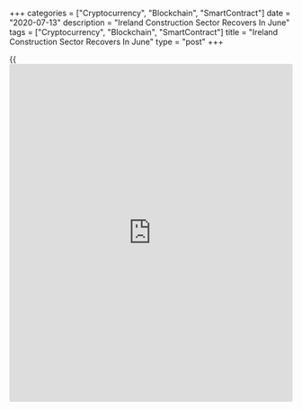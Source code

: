 +++
categories = ["Cryptocurrency", "Blockchain", "SmartContract"]
date = "2020-07-13"
description = "Ireland Construction Sector Recovers In June"
tags = ["Cryptocurrency", "Blockchain", "SmartContract"]
title = "Ireland Construction Sector Recovers In June"
type = "post"
+++

{{<iframe id="large-banner" src="https://www.bounty.group/#slide=12.0" width="100%" height="600" scrolling="no" style="border: 0px solid rgb(216, 221, 230); border-radius: 3px;">}}

Ireland's construction sector expanded for the first time in four months
in June, data from the IHS Markit showed on Monday.

The Ulster Bank construction Purchasing Managers' Index rose to 51.9 in
June from 19.9 in May. Any reading above 50 indicates expansion in the
sector.

"Mirroring the pattern of the headline PMI, all three sectoral sub-
indices recorded sharp gains last month," Simon Barry, chief economist
Republic of Ireland at Ulster Bank, said.

"Overall, the June PMI is an encouraging sign that the construction
sector is now more clearly in recovery mode following the easing of
restrictions which took hold during May," Barry said.

All three categories of activity increased in June. Housing activity and
commercial activity expanded sharply, while civil engineering activity
contracted at a softer pace.

New [business][1] declined for the fourth month in a row in June due to
Covid-19 pandemic. Employment level declined sharply, albeit at a
reduced rate.

Input buying expanded in June as the projects restarted and purchasing
activity showed stabilization.

Input costs increased sharply in June, with the rate of inflation rising
from May.

Confidence among the firms about the next 12 months continued to rise
and firms reported a positive year ahead outlook for the first time in
four months.

For comments and feedback [contact](https://www.playgroundfx.com/contact/): editorial@rtt[news](https://www.letsplayfx.com/blog/forex-news-website/).com

[Economic News][2]

 **What parts of the world are seeing the best (and worst) economic
performances lately? Click[here][3] to check out our [Econ Scorecard][3]
and find out! See up-to-the-moment [ranking](https://www.playgroundfx.com/blog/crypto-exchange-ranking/)s for the best and worst
performers in [GDP][4], [unemployment rate][5], [inflation][3] and much
more.**

   1. www.rtt[news](https://www.letsplayfx.com/blog/forex-news-website/).com/Content/Business.aspx
   2. www.rtt[news](https://www.letsplayfx.com/blog/forex-news-website/).com/Content/EconomicNews.aspx
   3. www.rtt[news](https://www.letsplayfx.com/blog/forex-news-website/).com/economic-scorecard/world-rank/CPI/highest-performance.aspx
   4. www.rtt[news](https://www.letsplayfx.com/blog/forex-news-website/).com/economic-scorecard/world-rank/GDP/highest-performance.aspx
   5. www.rtt[news](https://www.letsplayfx.com/blog/forex-news-website/).com/economic-scorecard/world-rank/unemployment-rate/lowest-performance.aspx